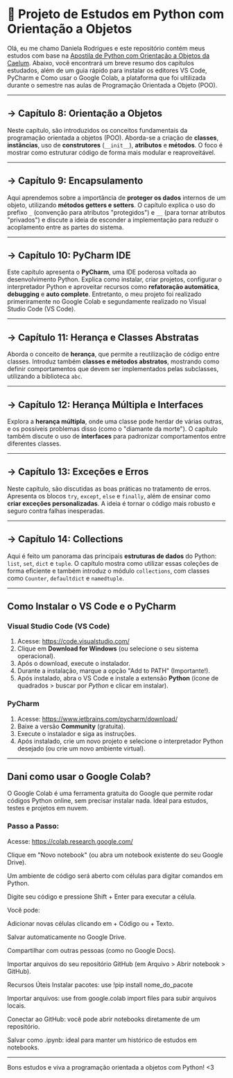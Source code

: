 # 📘 Projeto de Estudos em Python com Orientação a Objetos

Olá, eu me chamo Daniela Rodrigues e este repositório contém meus estudos com base na [Apostila de Python com Orientação a Objetos da Caelum](https://github.com/caelum/apostila-python-orientacao-a-objetos). Abaixo, você encontrará um breve resumo dos capítulos estudados, além de um guia rápido para instalar os editores VS Code, PyCharm e Como usar o Google Colab, a plataforma que foi ultilizada durante o semestre nas aulas de Programação Orientada a Objeto (POO).

---

## -> Capítulo 8: Orientação a Objetos

Neste capítulo, são introduzidos os conceitos fundamentais da programação orientada a objetos (POO). Aborda-se a criação de **classes**, **instâncias**, uso de **construtores** (`__init__`), **atributos** e **métodos**. O foco é mostrar como estruturar código de forma mais modular e reaproveitável.

---

## -> Capítulo 9: Encapsulamento

Aqui aprendemos sobre a importância de **proteger os dados** internos de um objeto, utilizando **métodos getters e setters**. O capítulo explica o uso do prefixo `_` (convenção para atributos "protegidos") e `__` (para tornar atributos "privados") e discute a ideia de esconder a implementação para reduzir o acoplamento entre as partes do sistema.

---

## -> Capítulo 10: PyCharm IDE

Este capítulo apresenta o **PyCharm**, uma IDE poderosa voltada ao desenvolvimento Python. Explica como instalar, criar projetos, configurar o interpretador Python e aproveitar recursos como **refatoração automática**, **debugging** e **auto complete**. Entretanto, o meu projeto foi realizado primeriramente no Google Colab e segundamente realizado no Visual Studio Code (VS Code).

---

## -> Capítulo 11: Herança e Classes Abstratas

Aborda o conceito de **herança**, que permite a reutilização de código entre classes. Introduz também **classes e métodos abstratos**, mostrando como definir comportamentos que devem ser implementados pelas subclasses, utilizando a biblioteca `abc`.

---

## -> Capítulo 12: Herança Múltipla e Interfaces

Explora a **herança múltipla**, onde uma classe pode herdar de várias outras, e os possíveis problemas disso (como o "diamante da morte"). O capítulo também discute o uso de **interfaces** para padronizar comportamentos entre diferentes classes.

---

## -> Capítulo 13: Exceções e Erros

Neste capítulo, são discutidas as boas práticas no tratamento de erros. Apresenta os blocos `try`, `except`, `else` e `finally`, além de ensinar como **criar exceções personalizadas**. A ideia é tornar o código mais robusto e seguro contra falhas inesperadas.

---

## -> Capítulo 14: Collections

Aqui é feito um panorama das principais **estruturas de dados** do Python: `list`, `set`, `dict` e `tuple`. O capítulo mostra como utilizar essas coleções de forma eficiente e também introduz o módulo `collections`, com classes como `Counter`, `defaultdict` e `namedtuple`.

---

## Como Instalar o VS Code e o PyCharm

### Visual Studio Code (VS Code)

1. Acesse: https://code.visualstudio.com/
2. Clique em **Download for Windows** (ou selecione o seu sistema operacional).
3. Após o download, execute o instalador.
4. Durante a instalação, marque a opção "Add to PATH" (Importante!).
5. Após instalado, abra o VS Code e instale a extensão **Python** (ícone de quadrados > buscar por *Python* e clicar em instalar).

### PyCharm

1. Acesse: https://www.jetbrains.com/pycharm/download/
2. Baixe a versão **Community** (gratuita).
3. Execute o instalador e siga as instruções.
4. Após instalado, crie um novo projeto e selecione o interpretador Python desejado (ou crie um novo ambiente virtual).

---
## Dani como usar o Google Colab?
O Google Colab é uma ferramenta gratuita do Google que permite rodar códigos Python online, sem precisar instalar nada. Ideal para estudos, testes e projetos em nuvem.

### Passo a Passo:
Acesse: https://colab.research.google.com/

Clique em "Novo notebook" (ou abra um notebook existente do seu Google Drive).

Um ambiente de código será aberto com células para digitar comandos em Python.

Digite seu código e pressione Shift + Enter para executar a célula.

Você pode:

Adicionar novas células clicando em + Código ou + Texto.

Salvar automaticamente no Google Drive.

Compartilhar com outras pessoas (como no Google Docs).

Importar arquivos do seu repositório GitHub (em Arquivo > Abrir notebook > GitHub).

Recursos Úteis
Instalar pacotes: use !pip install nome_do_pacote

Importar arquivos: use from google.colab import files para subir arquivos locais.

Conectar ao GitHub: você pode abrir notebooks diretamente de um repositório.

Salvar como .ipynb: ideal para manter um histórico de estudos em notebooks.

---
Bons estudos e viva a programação orientada a objetos com Python! <3
